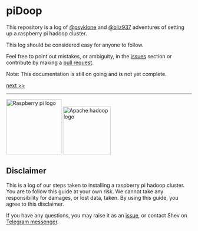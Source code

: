 # piDoop

This repository is a log of [@psyklone](https://github.com/psyklone) and [@bliz937](https://github.com/bliz937) adventures of setting up a raspberry pi hadoop cluster.

This log should be considered easy for anyone to follow.

Feel free to point out mistakes, or ambiguity, in the [issues](https://github.com/bliz937/piDoop/issues/new) section or contribute by making a [pull request](https://guides.github.com/activities/forking).

Note: This documentation is still on going and is not yet complete.

[next >>](https://github.com/bliz937/piDoop/blob/master/0%20-%20Requirements/README.md#minimum-requirements)

---

<img src="https://upload.wikimedia.org/wikipedia/en/thumb/c/cb/Raspberry_Pi_Logo.svg/810px-Raspberry_Pi_Logo.svg.png" alt="Raspberry pi logo" width="150px" />  <img src="https://upload.wikimedia.org/wikipedia/commons/0/0e/Hadoop_logo.svg" alt="Apache hadoop logo" height="130px" />

## Disclaimer

This is a log of our steps taken to installing a raspberry pi hadoop cluster. You are to follow this guide at your own risk. We cannot take any responsibility for damages, or lost data, taken. By using this guide, you agree to this disclaimer.

If you have any questions, you may raise it as an [issue](https://github.com/bliz937/piDoop/issues/new), or contact Shev on [Telegram messenger](https://web.telegram.org/#/im?p=@bliz937).
